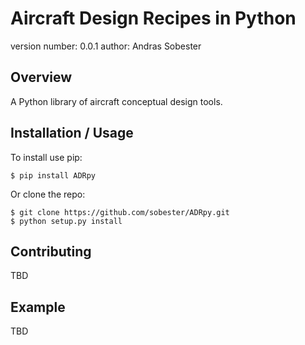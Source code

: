 Aircraft Design Recipes in Python
===============================

version number: 0.0.1
author: Andras Sobester

Overview
--------

A Python library of aircraft conceptual design tools.

Installation / Usage
--------------------

To install use pip:

    $ pip install ADRpy


Or clone the repo:

    $ git clone https://github.com/sobester/ADRpy.git
    $ python setup.py install
    
Contributing
------------

TBD

Example
-------

TBD